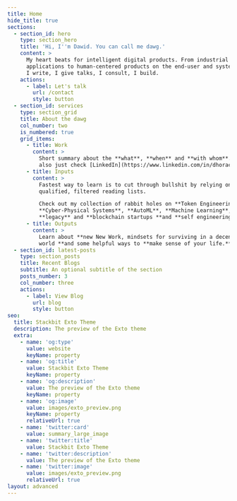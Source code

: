```yaml
---
title: Home
hide_title: true
sections:
  - section_id: hero
    type: section_hero
    title: 'Hi, I''m Dawid. You can call me dawg.'
    content: >
      My heart beats for intelligent digital products. From industrial
      applications to human-centered products on the end-user and system levels.
      I write, I give talks, I consult, I build. 
    actions:
      - label: Let's talk
        url: /contact
        style: button
  - section_id: services
    type: section_grid
    title: About the dawg
    col_number: two
    is_numbered: true
    grid_items:
      - title: Work
        content: >
          Short summary about the **what**, **when** and **with whom**. You can
          also just check [LinkedIn](https://www.linkedin.com/in/dhoracy).
      - title: Inputs
        content: >
          Fastest way to learn is to cut through bullshit by relying on
          qualified, filtered reading lists.

          Check out my collection of rabbit holes on **Token Engineering**,
          **Cyber-Physical Systems**, **AutoML**, **Machine Learning**,
          **legacy** and **blockchain startups **and **self engineering.**
      - title: Outputs
        content: >
          Learn about **new New Work, mindsets for surviving in a decentralizing
          world **and some helpful ways to **make sense of your life.**
  - section_id: latest-posts
    type: section_posts
    title: Recent Blogs
    subtitle: An optional subtitle of the section
    posts_number: 3
    col_number: three
    actions:
      - label: View Blog
        url: blog
        style: button
seo:
  title: Stackbit Exto Theme
  description: The preview of the Exto theme
  extra:
    - name: 'og:type'
      value: website
      keyName: property
    - name: 'og:title'
      value: Stackbit Exto Theme
      keyName: property
    - name: 'og:description'
      value: The preview of the Exto theme
      keyName: property
    - name: 'og:image'
      value: images/exto_preview.png
      keyName: property
      relativeUrl: true
    - name: 'twitter:card'
      value: summary_large_image
    - name: 'twitter:title'
      value: Stackbit Exto Theme
    - name: 'twitter:description'
      value: The preview of the Exto theme
    - name: 'twitter:image'
      value: images/exto_preview.png
      relativeUrl: true
layout: advanced
---
```

